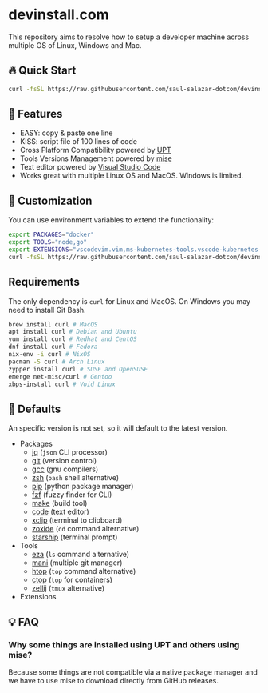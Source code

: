 # devinstall.com

This repository aims to resolve how to setup a developer machine across multiple OS of Linux, Windows and Mac.

## 🔥 Quick Start
```sh
curl -fsSL https://raw.githubusercontent.com/saul-salazar-dotcom/devinstall.com/master/install.sh | sh
```

## 🚀 Features
- EASY: copy & paste one line
- KISS: script file of 100 lines of code
- Cross Platform Compatibility powered by [UPT](https://github.com/sigoden/upt)
- Tools Versions Management powered by [mise](https://github.com/jdx/mise)
- Text editor powered by [Visual Studio Code](https://code.visualstudio.com/)
- Works great with multiple Linux OS and MacOS. Windows is limited.

## 📝 Customization

You can use environment variables to extend the functionality:

```sh
export PACKAGES="docker"
export TOOLS="node,go"
export EXTENSIONS="vscodevim.vim,ms-kubernetes-tools.vscode-kubernetes-tools"
curl -fsSL https://raw.githubusercontent.com/saul-salazar-dotcom/devinstall.com/master/install.sh | sh
```

## Requirements

The only dependency is `curl` for Linux and MacOS. On Windows you may need to install Git Bash.

```sh
brew install curl # MacOS
apt install curl # Debian and Ubuntu
yum install curl # Redhat and CentOS
dnf install curl # Fedora
nix-env -i curl # NixOS
pacman -S curl # Arch Linux
zypper install curl # SUSE and OpenSUSE
emerge net-misc/curl # Gentoo
xbps-install curl # Void Linux
```

## 🧰 Defaults

An specific version is not set, so it will default to the latest version.

- Packages
    - [jq](https://jqlang.github.io/jq/) (`json` CLI processor)
    - [git](https://git-scm.com/) (version control)
    - [gcc](https://gcc.gnu.org/) (gnu compilers)
    - [zsh](https://www.zsh.org/) (`bash` shell alternative)
    - [pip](https://pip.pypa.io/en/stable/) (python package manager)
    - [fzf](https://github.com/junegunn/fzf) (fuzzy finder for CLI)
    - [make](https://www.gnu.org/software/make/) (build tool)
    - [code](https://code.visualstudio.com/) (text editor)
    - [xclip](https://github.com/astrand/xclip) (terminal to clipboard)
    - [zoxide](https://zoxide.dev/) (`cd` command alternative)
    - [starship](https://starship.rs/) (terminal prompt)
- Tools
    - [eza](https://eza.rocks/) (`ls` command alternative)
    - [mani](https://manicli.com/) (multiple git manager)
    - [htop](https://htop.dev/) (`top` command alternative)
    - [ctop](https://ctop.sh/) (`top` for containers)
    - [zellij](https://zellij.dev/) (`tmux` alternative)
- Extensions    

## 💡 FAQ

### Why some things are installed using UPT and others using mise?
Because some things are not compatible via a native package manager and we have to use mise to download directly from GitHub releases.

